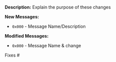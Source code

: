 **Description:** Explain the purpose of these changes

**New Messages:**
- `0x000` - Message Name/Description

**Modified Messages:**
- `0x000` - Message Name & change

Fixes #
